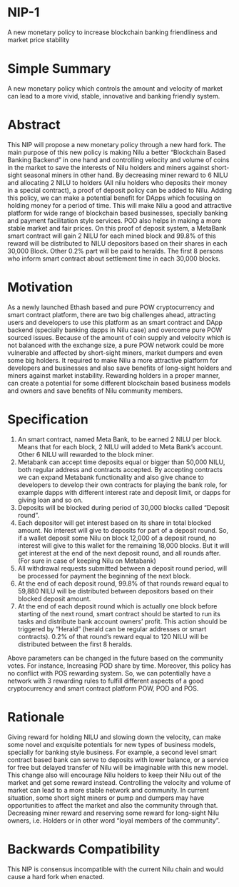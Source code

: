 # NIP-1
A new monetary policy to increase blockchain banking friendliness and market price stability
 
# Simple Summary
A new monetary policy which controls the amount and velocity of market can lead to a more vivid, stable, innovative and banking friendly system.

# Abstract
This NIP will propose a new monetary policy through a new hard fork. The main purpose of this new policy is making Nilu a better “Blockchain Based Banking Backend” in one hand and controlling velocity and volume of coins in the market to save the interests of Nilu holders and miners against short-sight seasonal miners in other hand. By decreasing miner reward to 6 NILU and allocating 2 NILU to holders (All nilu holders who deposits their money in a special contract), a proof of deposit policy can be added to Nilu. Adding this policy, we can make a potential benefit for DApps which focusing on holding money for a period of time. This will make Nilu a good and attractive platform for wide range of blockchain based businesses, specially banking and payment facilitation style services. POD also helps in making a more stable market and fair prices. 
On this proof of deposit system, a MetaBank smart contract will gain 2 NILU for each mined block and 99.8% of this reward will be distributed to NILU depositors based on their shares in each 30,000 Block. Other 0.2% part will be paid to heralds. The first 8 persons who inform smart contract about settlement time in each 30,000 blocks.
 
# Motivation
As a newly launched Ethash based and pure POW cryptocurrency and smart contract platform, there are two big challenges ahead, attracting users and developers to use this platform as an smart contract and DApp backend (specially banking dapps in Nilu case) and overcome pure POW sourced issues. Because of the amount of coin supply and velocity which is not balanced with the exchange size, a pure POW network could be more vulnerable and affected by short-sight miners, market dumpers and even some big holders.
It required to make Nilu a more attractive platform for developers and businesses and also save benefits of long-sight holders and miners against market instability. Rewarding holders in a proper manner, can create a potential for some different blockchain based business models and owners and save benefits of Nilu community members.
 
# Specification
1. An smart contract, named Meta Bank, to be earned 2 NILU per block. Means that for each block, 2 NILU will added to Meta Bank’s account. Other 6 NILU will rewarded to the block miner.
2. Metabank can accept time deposits equal or bigger than 50,000 NILU, both regular address and contracts accepted. By accepting contracts we can expand Metabank functionality and also give chance to developers to develop their own contracts for playing the bank role, for example dapps with different interest rate and deposit limit, or dapps for giving loan and so on.
3. Deposits will be blocked during period of 30,000 blocks called “Deposit round”.
4. Each depositor will get interest based on its share in total blocked amount. No interest will give to deposits for part of a deposit round. So, if a wallet deposit some Nilu on block 12,000 of a deposit round, no interest will give to this wallet for the remaining 18,000 blocks. But it will get interest at the end of the next deposit round, and all rounds after. (For sure in case of keeping Nilu on Metabank)
5. All withdrawal requests submitted between a deposit round period, will be processed for payment the beginning of the next block.
6. At the end of each deposit round, 99.8% of that rounds reward equal to 59,880 NILU will be distributed between depositors based on their blocked deposit amount.
7. At the end of each deposit round which is actually one block before starting of the next round, smart contract should be started to run its tasks and distribute bank account owners’ profit. This action should be triggered by “Herald” (herald can be regular addresses or smart contracts). 0.2% of that round’s reward equal to 120 NILU will be distributed between the first 8 heralds.

Above parameters can be changed in the future based on the community votes. For instance, Increasing POD share by time. Moreover, this policy has no conflict with POS rewarding system. So, we can potentially have a network with 3 rewarding rules to fulfill different aspects of a good cryptocurrency and smart contract platform POW, POD and POS. 

# Rationale
Giving reward for holding NILU and slowing down the velocity, can make some novel and exquisite potentials for new types of business models, specially for banking style business. For example, a second level smart contract based bank can serve to deposits with lower balance, or a service for free but delayed transfer of Nilu will be imaginable with this new model.
This change also will encourage Nilu holders to keep their Nilu out of the market and get some reward instead. Controlling the velocity and volume of market can lead to a more stable network and community. In current situation, some short sight miners or pump and dumpers may have opportunities to affect the market and also the community through that. Decreasing miner reward and reserving some reward for long-sight Nilu owners, i.e. Holders or in other word “loyal members of the community”.

 
# Backwards Compatibility
This NIP is consensus incompatible with the current Nilu chain and would cause a hard fork when enacted.
